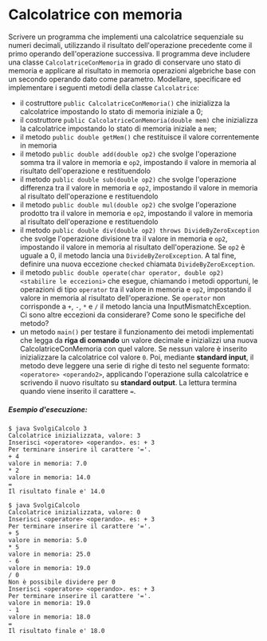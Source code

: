 # Calcolatrice con memoria

Scrivere un programma che implementi una calcolatrice sequenziale su numeri decimali, utilizzando il risultato dell'operazione precedente come il primo operando dell'operazione successiva.
Il programma deve includere una classe `CalcolatriceConMemoria` in grado di conservare uno stato di memoria e applicare al risultato in memoria operazioni algebriche base con un secondo operando dato come parametro.
Modellare, specificare ed implementare i seguenti metodi della classe `Calcolatrice`:
* il costruttore `public CalcolatriceConMemoria()` che inizializza la calcolatrice impostando lo stato di memoria iniziale a 0;
* il costruttore `public CalcolatriceConMemoria(double mem)` che inizializza la calcolatrice impostando lo stato di memoria iniziale a `mem`;
* il metodo `public double getMem()` che restituisce il valore correntemente in memoria
* il metodo `public double add(double op2)` che svolge l'operazione somma tra il valore in memoria e `op2`, impostando il valore in memoria al risultato dell'operazione e restituendolo
* il metodo `public double sub(double op2)` che svolge l'operazione differenza tra il valore in memoria e `op2`, impostando il valore in memoria al risultato dell'operazione e restituendolo
* il metodo `public double mul(double op2)` che svolge l'operazione prodotto tra il valore in memoria e `op2`, impostando il valore in memoria al risultato dell'operazione e restituendolo
* il metodo `public double div(double op2) throws DivideByZeroException` che svolge l'operazione divisione tra il valore in memoria e `op2`, impostando il valore in memoria al risultato dell'operazione. Se `op2` è uguale a 0, il metodo lancia una `DivideByZeroException`. A tal fine, definire una nuova eccezione `checked` chiamata `DivideByZeroException`.
* il metodo `public double operate(char operator, double op2) <stabilire le eccezioni>` che esegue, chiamando i metodi opportuni, le operazioni di tipo `operator` tra il valore in memoria e `op2`, impostando il valore in memoria al risultato dell'operazione. Se `operator` non corrisponde a `+`, `-`, `*` e `/` il metodo lancia una InputMismatchException. Ci sono altre eccezioni da considerare? Come sono le specifiche del metodo?
* un metodo `main()` per testare il funzionamento dei metodi implementati che legga da **riga di comando** un valore decimale e inizializzi una nuova CalcolatriceConMemoria con quel valore. Se nessun valore è inserito inizializzare la calcolatrice col valore `0`.
Poi, mediante **standard input**, il metodo deve leggere una serie di righe di testo nel seguente formato: `<operatore> <operando2>`, applicando l'operazione sulla calcolatrice e scrivendo il nuovo risultato su **standard output**. La lettura termina quando viene inserito il carattere `=`. 


##### Esempio d'esecuzione:

```text
$ java SvolgiCalcolo 3
Calcolatrice inizializzata, valore: 3
Inserisci <operatore> <operando>. es: + 3
Per terminare inserire il carattere '='.
+ 4 
valore in memoria: 7.0
* 2
valore in memoria: 14.0
=
Il risultato finale e' 14.0

$ java SvolgiCalcolo
Calcolatrice inizializzata, valore: 0
Inserisci <operatore> <operando>. es: + 3
Per terminare inserire il carattere '='.
+ 5
valore in memoria: 5.0
* 5
valore in memoria: 25.0
- 6
valore in memoria: 19.0
/ 0
Non è possibile dividere per 0
Inserisci <operatore> <operando>. es: + 3
Per terminare inserire il carattere '='.
valore in memoria: 19.0
- 1
valore in memoria: 18.0
=
Il risultato finale e' 18.0
```
